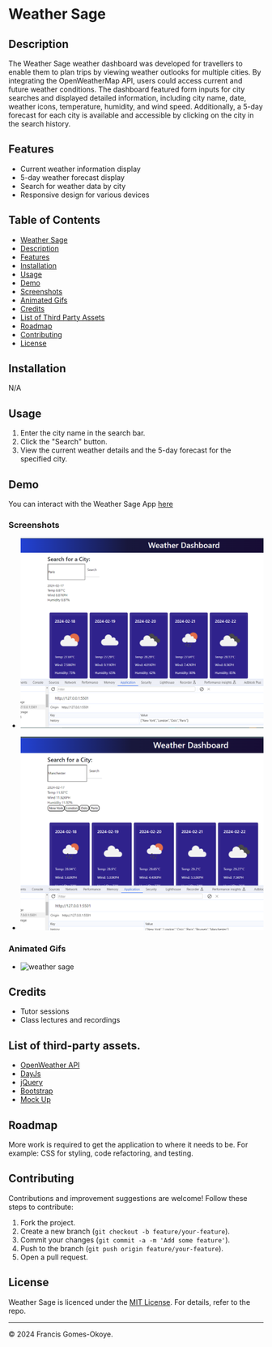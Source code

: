 # Weather Sage

## Description

The Weather Sage weather dashboard was developed for travellers to enable them to plan trips by viewing weather outlooks for multiple cities. By integrating the OpenWeatherMap API, users could access current and future weather conditions. The dashboard featured form inputs for city searches and displayed detailed information, including city name, date, weather icons, temperature, humidity, and wind speed. Additionally, a 5-day forecast for each city is available and accessible by clicking on the city in the search history.

## Features

-   Current weather information display
-   5-day weather forecast display
-   Search for weather data by city
-   Responsive design for various devices

## Table of Contents

-   [Weather Sage](#weather-sage)
-   [Description](#decription)
-   [Features](#features)
-   [Installation](#installation)
-   [Usage](#usage)
-   [Demo](#demo)
-   [Screenshots](#screenshots)
-   [Animated Gifs](#animated-gifs)
-   [Credits](#credits)
-   [List of Third Party Assets](#list-of-third-party-assets)
-   [Roadmap](#roadmap)
-   [Contributing](#contributing)
-   [License](#license)

## Installation

N/A

## Usage

1. Enter the city name in the search bar.
2. Click the "Search" button.
3. View the current weather details and the 5-day forecast for the specified city.

## Demo

You can interact with the Weather Sage App [here](https://francis-gomes-esq.github.io/weather-sage/)

### Screenshots

-   ![weather sage](./assets/images/weather-sage.png)


-   ![weather sage](./assets/images/weather-sage-2.png)

### Animated Gifs

-   ![weather sage](./assets/images/weather-sage.gif)

## Credits

-   Tutor sessions
-   Class lectures and recordings

## List of third-party assets.

-   [OpenWeather API](https://api.openweathermap.org/forecast5)
-   [DayJs](https://day.js.org/)
-   [jQuery](https://releases.jquery.com/)
-   [Bootstrap](https://getbootstrap.com/)
-   [Mock Up](./assets/images/mock-up/10-server-side-apis-challenge-demo.png)

## Roadmap

More work is required to get the application to where it needs to be. For example: CSS for styling, code refactoring, and testing.

## Contributing

Contributions and improvement suggestions are welcome! Follow these steps to contribute:

1. Fork the project.
2. Create a new branch (`git checkout -b feature/your-feature`).
3. Commit your changes (`git commit -a -m 'Add some feature'`).
4. Push to the branch (`git push origin feature/your-feature`).
5. Open a pull request.

## License

Weather Sage is licenced under the [MIT License](https://github.com/francis-gomes-esq/weather-sage/tree/main?tab=MIT-1-ov-file). For details, refer to the repo.

---

© 2024 Francis Gomes-Okoye.
